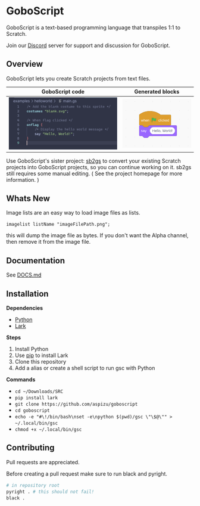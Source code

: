 GoboScript
==========

GoboScript is a text-based programming language that transpiles 1:1 to Scratch.

Join our [Discord](https://discord.gg/URTsYdZe5m) server for support and discussion for GoboScript.

Overview
--------

GoboScript lets you create Scratch projects from text files.

GoboScript code                            | Generated blocks
-------------------------------------------|--------------------------------------------
![](/docs/img/example_helloworld_main.png) | ![](/docs/img/example_helloworld_main_blocks.png)

Use GoboScript's sister project: [sb2gs](https://github.com/aspizu/sb2gs) to convert your existing Scratch projects into GoboScript projects,
so you can continue working on it. sb2gs still requires some manual editing. ( See the project homepage for more information. ) 

Whats New
---------

Image lists are an easy way to load image files as lists.

```
imagelist listName "imageFilePath.png";
```

this will dump the image file as bytes. If you don't want the Alpha channel, then remove
it from the image file.

Documentation
-------------

See [DOCS.md](/docs/DOCS.md)


Installation
------------

**Dependencies**
 - [Python](https://www.python.org)
 - [Lark](https://github.com/lark-parser/lark)


**Steps**
1. Install Python
2. Use [pip](https://github.com/pypa/pip) to install Lark
3. Clone this repository
4. Add a alias or create a shell script to run gsc with Python

**Commands**
 - `cd ~/Downloads/SRC`
 - `pip install lark`
 - `git clone https://github.com/aspizu/goboscript`
 - `cd goboscript`
 - `echo -e "#\!/bin/bash\nset -e\npython $(pwd)/gsc \"\$@\"" > ~/.local/bin/gsc`
 - `chmod +x ~/.local/bin/gsc`

Contributing
------------

Pull requests are appreciated.

Before creating a pull request make sure to run black and pyright.

```sh
# in repository root
pyright . # this should not fail!
black .
```
